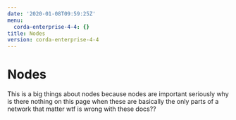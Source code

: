 ```yaml
---
date: '2020-01-08T09:59:25Z'
menu:
  corda-enterprise-4-4: {}
title: Nodes
version: corda-enterprise-4-4
---
```



# Nodes

This is a big things about nodes because nodes are important seriously why is there nothing on this page when these are
            basically the only parts of a network that matter wtf is wrong with these docs??



